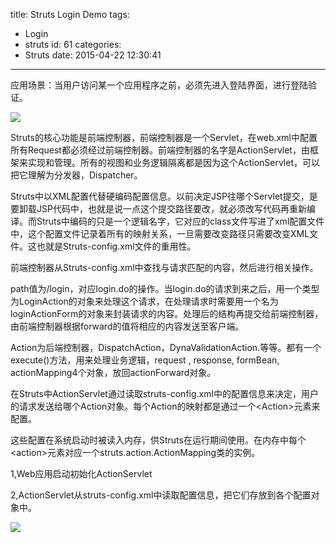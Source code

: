 title: Struts Login Demo
tags:
  - Login
  - struts
id: 61
categories:
  - Struts
date: 2015-04-22 12:30:41
---

应用场景：当用户访问某一个应用程序之前，必须先进入登陆界面，进行登陆验证。

![](http://images.51cto.com/files/uploadimg/20090916/1330450.jpg)

Struts的核心功能是前端控制器，前端控制器是一个Servlet，在web.xml中配置所有Request都必须经过前端控制器。前端控制器的名字是ActionServlet，由框架来实现和管理。所有的视图和业务逻辑隔离都是因为这个ActionServlet，可以把它理解为分发器，Dispatcher。

Struts中以XML配置代替硬编码配置信息。以前决定JSP往哪个Servlet提交，是要卸载JSP代码中，也就是说一点这个提交路径要改，就必须改写代码再重新编译。而Struts中编码的只是一个逻辑名字，它对应的class文件写进了xml配置文件中，这个配置文件记录着所有的映射关系，一旦需要改变路径只需要改变XML文件。这也就是Struts-config.xml文件的重用性。

前端控制器从Struts-config.xml中查找与请求匹配的内容，然后进行相关操作。

path值为/login，对应login.do的操作。当login.do的请求到来之后，用一个类型为LoginAction的对象来处理这个请求，在处理请求时需要用一个名为loginActionForm的对象来封装请求的内容。处理后的结构再提交给前端控制器，由前端控制器根据forward的值将相应的内容发送至客户端。

Action为后端控制器，DispatchAction，DynaValidationAction.等等。都有一个execute()方法，用来处理业务逻辑，request , response, formBean, actionMapping4个对象，放回actionForward对象。

在Struts中ActionServlet通过读取struts-config.xml中的配置信息来决定，用户的请求发送给哪个Action对象。每个Action的映射都是通过一个&lt;Action&gt;元素来配置。

这些配置在系统启动时被读入内存，供Struts在运行期间使用。在内存中每个&lt;action&gt;元素对应一个struts.action.ActionMapping类的实例。

1,Web应用启动初始化ActionServlet

2,ActionServlet从struts-config.xml中读取配置信息，把它们存放到各个配置对象中。

![](http://img.ddvip.com/2013/0813/201308130950471776.gif)

&nbsp;